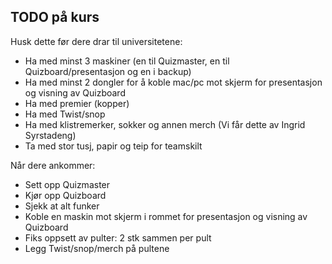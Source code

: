 ## TODO på kurs

Husk dette før dere drar til universitetene:
- Ha med minst 3 maskiner (en til Quizmaster, en til Quizboard/presentasjon og en i backup)
- Ha med minst 2 dongler for å koble mac/pc mot skjerm for presentasjon og visning av Quizboard
- Ha med premier (kopper)
- Ha med Twist/snop
- Ha med klistremerker, sokker og annen merch (Vi får dette av Ingrid Syrstadeng)
- Ta med stor tusj, papir og teip for teamskilt

Når dere ankommer:
- Sett opp Quizmaster
- Kjør opp Quizboard
- Sjekk at alt funker
- Koble en maskin mot skjerm i rommet for presentasjon og visning av Quizboard
- Fiks oppsett av pulter: 2 stk sammen per pult
- Legg Twist/snop/merch på pultene
